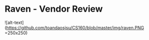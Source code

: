 # Raven - Vendor Review
![alt-text](https://github.com/toandaosjsu/CS160/blob/master/img/raven.PNG =250x250)
